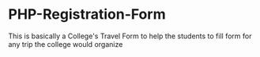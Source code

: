 # PHP-Registration-Form
This is basically a College's Travel Form to help the students to fill form for any trip the college would organize
